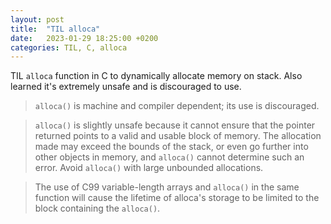 ```yaml
---
layout: post
title:  "TIL alloca"
date:   2023-01-29 18:25:00 +0200
categories: TIL, C, alloca
---
```

TIL `alloca` function in C to dynamically allocate memory on stack. Also learned it's extremely unsafe and is discouraged to use.

> `alloca()` is machine and compiler dependent; its use is discouraged.

> `alloca()` is slightly unsafe because it cannot ensure that the pointer returned points to a valid and usable block of memory.  The allocation made may exceed the bounds of the stack, or even go further into other objects in memory, and `alloca()` cannot determine such an error.  Avoid `alloca()` with large unbounded allocations.

> The use of C99 variable-length arrays and `alloca()` in the same function will cause the lifetime of alloca's storage to be limited to the block containing the `alloca()`.
